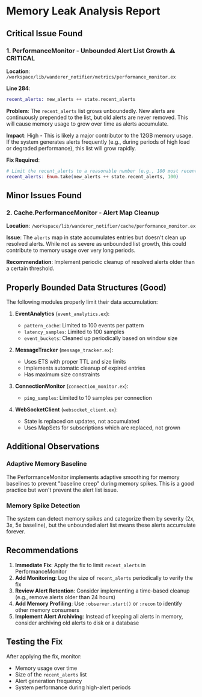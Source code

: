 # Memory Leak Analysis Report

## Critical Issue Found

### 1. **PerformanceMonitor - Unbounded Alert List Growth** ⚠️ CRITICAL

**Location**: `/workspace/lib/wanderer_notifier/metrics/performance_monitor.ex`

**Line 284**:
```elixir
recent_alerts: new_alerts ++ state.recent_alerts
```

**Problem**: The `recent_alerts` list grows unboundedly. New alerts are continuously prepended to the list, but old alerts are never removed. This will cause memory usage to grow over time as alerts accumulate.

**Impact**: High - This is likely a major contributor to the 12GB memory usage. If the system generates alerts frequently (e.g., during periods of high load or degraded performance), this list will grow rapidly.

**Fix Required**:
```elixir
# Limit the recent_alerts to a reasonable number (e.g., 100 most recent)
recent_alerts: Enum.take(new_alerts ++ state.recent_alerts, 100)
```

## Minor Issues Found

### 2. Cache.PerformanceMonitor - Alert Map Cleanup

**Location**: `/workspace/lib/wanderer_notifier/cache/performance_monitor.ex`

**Issue**: The `alerts` map in state accumulates entries but doesn't clean up resolved alerts. While not as severe as unbounded list growth, this could contribute to memory usage over very long periods.

**Recommendation**: Implement periodic cleanup of resolved alerts older than a certain threshold.

## Properly Bounded Data Structures (Good)

The following modules properly limit their data accumulation:

1. **EventAnalytics** (`event_analytics.ex`):
   - `pattern_cache`: Limited to 100 events per pattern
   - `latency_samples`: Limited to 100 samples
   - `event_buckets`: Cleaned up periodically based on window size

2. **MessageTracker** (`message_tracker.ex`):
   - Uses ETS with proper TTL and size limits
   - Implements automatic cleanup of expired entries
   - Has maximum size constraints

3. **ConnectionMonitor** (`connection_monitor.ex`):
   - `ping_samples`: Limited to 10 samples per connection

4. **WebSocketClient** (`websocket_client.ex`):
   - State is replaced on updates, not accumulated
   - Uses MapSets for subscriptions which are replaced, not grown

## Additional Observations

### Adaptive Memory Baseline

The PerformanceMonitor implements adaptive smoothing for memory baselines to prevent "baseline creep" during memory spikes. This is a good practice but won't prevent the alert list issue.

### Memory Spike Detection

The system can detect memory spikes and categorize them by severity (2x, 3x, 5x baseline), but the unbounded alert list means these alerts accumulate forever.

## Recommendations

1. **Immediate Fix**: Apply the fix to limit `recent_alerts` in PerformanceMonitor
2. **Add Monitoring**: Log the size of `recent_alerts` periodically to verify the fix
3. **Review Alert Retention**: Consider implementing a time-based cleanup (e.g., remove alerts older than 24 hours)
4. **Add Memory Profiling**: Use `:observer.start()` or `:recon` to identify other memory consumers
5. **Implement Alert Archiving**: Instead of keeping all alerts in memory, consider archiving old alerts to disk or a database

## Testing the Fix

After applying the fix, monitor:
- Memory usage over time
- Size of the `recent_alerts` list
- Alert generation frequency
- System performance during high-alert periods